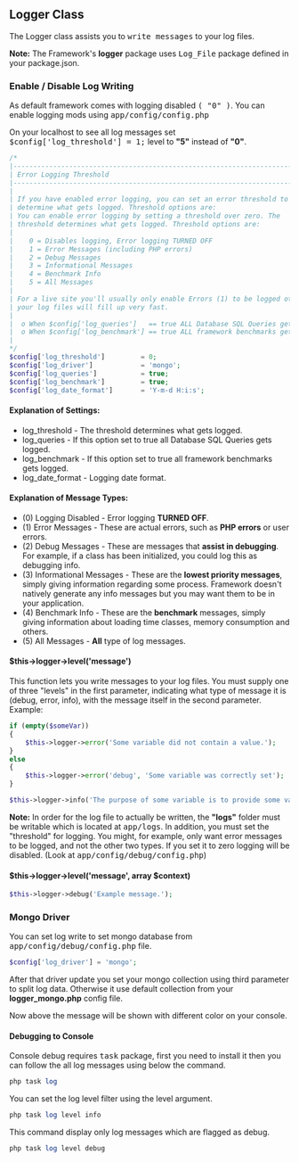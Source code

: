 ## Logger Class

The Logger class assists you to <kbd>write messages</kbd> to your log files.

**Note:** The Framework's <b>logger</b> package uses <kbd>Log_File</kbd> package defined in your package.json. 

### Enable / Disable Log Writing

As default framework comes with logging disabled <kbd>( "0" )</kbd>. You can enable logging mods using <kbd>app/config/config.php</kbd>

On your localhost to see all log messages set <kbd>$config['log_threshold'] = 1;</kbd> level to <b>"5"</b> instead of <b>"0"</b>.

```php
/*
|--------------------------------------------------------------------------
| Error Logging Threshold
|--------------------------------------------------------------------------
|
| If you have enabled error logging, you can set an error threshold to 
| determine what gets logged. Threshold options are:
| You can enable error logging by setting a threshold over zero. The
| threshold determines what gets logged. Threshold options are:
|
|    0 = Disables logging, Error logging TURNED OFF
|    1 = Error Messages (including PHP errors)
|    2 = Debug Messages
|    3 = Informational Messages
|    4 = Benchmark Info
|    5 = All Messages
|
| For a live site you'll usually only enable Errors (1) to be logged otherwise
| your log files will fill up very fast.
|
|  o When $config['log_queries']   == true ALL Database SQL Queries gets logged.
|  o When $config['log_benchmark'] == true ALL framework benchmarks gets logged.
|
*/
$config['log_threshold']         = 0;
$config['log_driver']            = 'mongo';
$config['log_queries']           = true;
$config['log_benchmark']         = true;
$config['log_date_format']       = 'Y-m-d H:i:s';
```
#### Explanation of Settings:

* log_threshold - The threshold determines what gets logged.
* log_queries - If this option set to true all Database SQL Queries gets logged.
* log_benchmark - If this option set to true all framework benchmarks gets logged.
* log_date_format - Logging date format.

#### Explanation of Message Types:

* (0) Logging Disabled - Error logging <b>TURNED OFF</b>.
* (1) Error Messages - These are actual errors, such as <b>PHP errors</b> or user errors.
* (2) Debug Messages - These are messages that <b>assist in debugging</b>. For example, if a class has been initialized, you could log this as debugging info.
* (3) Informational Messages - These are the <b>lowest priority messages</b>, simply giving information regarding some process. Framework doesn't natively generate any info messages but you may want them to be in your application.
* (4) Benchmark Info - These are the <b>benchmark</b> messages, simply giving information about loading time classes, memory consumption and others.
* (5) All Messages  - <b>All</b> type of log messages.

#### $this->logger->level('message')

This function lets you write messages to your log files. You must supply one of three "levels" in the first parameter, indicating what type of message it is (debug, error, info), with the message itself in the second parameter. Example:

```php
if (empty($someVar))
{
    $this->logger->error('Some variable did not contain a value.');
}
else
{
    $this->logger->error('debug', 'Some variable was correctly set');
}

$this->logger->info('The purpose of some variable is to provide some value.');
```

**Note:** In order for the log file to actually be written, the <b>"logs"</b> folder must be writable which is located at <kbd>app/logs</kbd>. In addition, you must set the "threshold" for logging. You might, for example, only want error messages to be logged, and not the other two types. If you set it to zero logging will be disabled. (Look at <kbd>app/config/debug/config.php</kbd>)

#### $this->logger->level('message', array $context)

```php
$this->logger->debug('Example message.');
```

### Mongo Driver

You can set log write  to set mongo database from <kbd>app/config/debug/config.php</kbd> file.

```php
$config['log_driver'] = 'mongo';
```

After that driver update you set your mongo collection using third parameter to split log data. Otherwise it use default collection from your <b>logger_mongo.php</b> config file.

Now above the message will be shown with different color on your console.

#### Debugging to Console

Console debug requires <kbd>task</kbd> package, first you need to install it then you can follow the all log messages using below the command.

```php
php task log
```
You can set the log level filter using the level argument.

```php
php task log level info
```

This command display only log messages which are flagged as debug.

```php
php task log level debug
```